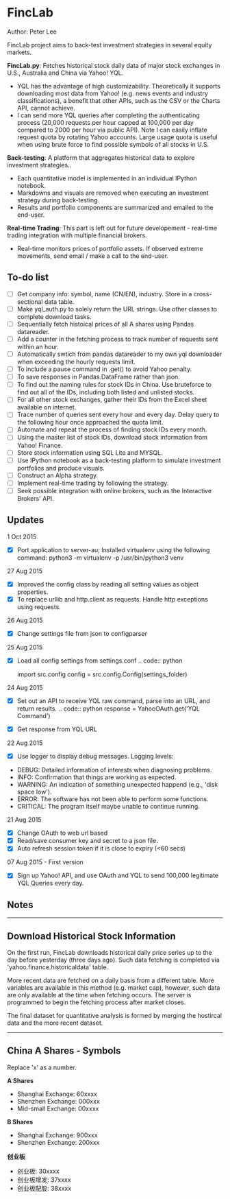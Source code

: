 FincLab
==

Author: Peter Lee

FincLab project aims to back-test investment strategies in several equity markets.

**FincLab.py**: Fetches historical stock daily data of major stock exchanges in U.S., Australia and China via Yahoo! YQL.
- YQL has the advantage of high customizability. Theoretically it supports downloading most data from Yahoo! (e.g. news events and industry classifications), a benefit that other APIs, such as the CSV or the Charts API, cannot achieve.
- I can send more YQL queries after completing the authenticating process (20,000 requests per hour capped at 100,000 per day compared to 2000 per hour via public API). Note I can easily inflate request quota by rotating Yahoo accounts. Large usage quota is useful when using brute force to find possible symbols of all stocks in U.S.

**Back-testing**: A platform that aggregates historical data to explore investment strategies..
- Each quantitative model is implemented in an individual IPython notebook.
- Markdowns and visuals are removed when executing an investment strategy during back-testing.
- Results and portfolio components are summarized and emailed to the end-user.

**Real-time Trading**: This part is left out for future developement - real-time trading integration with multiple financial brokers.
- Real-time monitors prices of portfolio assets. If observed extreme movements, send email / make a call to the end-user.

## To-do list
- [ ] Get company info: symbol, name (CN/EN), industry. Store in a cross-sectional data table.
- [ ] Make yql_auth.py to solely return the URL strings. Use other classes to complete download tasks.
- [ ] Sequentially fetch histoical prices of all A shares using Pandas datareader.
- [ ] Add a counter in the fetching process to track number of requests sent within an hour.
- [ ] Automatically swtich from pandas datareader to my own yql downloader when exceeding the hourly requests limit.
- [ ] To include a pause command in .get() to avoid Yahoo penalty.
- [ ] To save responses in Pandas.DataFrame rather than json.
- [ ] To find out the naming rules for stock IDs in China. Use bruteforce to find out all of the IDs, including both listed and unlisted stocks.
- [ ] For all other stock exchanges, gather their IDs from the Excel sheet available on internet.
- [ ] Trace number of queries sent every hour and every day. Delay query to the following hour once approached the quota limit.
- [ ] Automate and repeat the process of finding stock IDs every month.
- [ ] Using the master list of stock IDs, download stock information from Yahoo! Finance.
- [ ] Store stock information using SQL Lite and MYSQL.
- [ ] Use IPython notebook as a back-testing platform to simulate investment portfolios and produce visuals.
- [ ] Construct an Alpha strategy.
- [ ] Implement real-time trading by following the strategy.
- [ ] Seek possible integration with online brokers, such as the Interactive Brokers' API.

## Updates
1 Oct 2015
- [X] Port application to server-au; Installed virtualenv using the following
  command:
  python3 -m virtualenv -p /usr/bin/python3 venv

27 Aug 2015
- [X] Improved the config class by reading all setting values as object properties.
- [X] To replace urllib and http.client as requests. Handle http exceptions using requests.

26 Aug 2015
- [X] Change settings file from json to configparser

25 Aug 2015
- [X] Load all config settings from settings.conf
.. code:: python

    import src.config
    config = src.config.Config(settings_folder)

24 Aug 2015
- [X] Set out an API to receive YQL raw command, parse into an URL, and return results.
.. code:: python
        response = YahooOAuth.get('YQL Command')
        
- [X] Get response from YQL URL

22 Aug 2015
- [X] Use logger to display debug messages. Logging levels:
 - DEBUG: Detailed information of interests when diagnosing problems.
 - INFO: Confirmation that things are working as expected.
 - WARNING: An indication of something unexpected happend (e.g., 'disk space low').
 - ERROR: The software has not been able to perform some functions.
 - CRITICAL: The program itself maybe unable to continue running.

21 Aug 2015
- [X] Change OAuth to web url based
- [X] Read/save consumer key and secret to a json file.
- [X] Auto refresh session token if it is close to expiry (<60 secs)

07 Aug 2015 - First version
- [X] Sign up Yahoo! API, and use OAuth and YQL to send 100,000 legitimate YQL Queries every day.

## Notes
-------------------------------------
Download Historical Stock Information
-------------------------------------
On the first run, FincLab downloads historical daily price series up to the day before yesterday (three days ago). Such data fetching is completed via 'yahoo.finance.historicaldata' table.

More recent data are fetched on a daily basis from a different table. More variables are available in this method (e.g. market cap), however, such data are only available at the time when fetching occurs. The server is programmed to begin the fetching process after market closes.

The final dataset for quantitative analysis is formed by merging the hostircal data and the more recent dataset.

------------------------
China A Shares - Symbols
------------------------
Replace 'x' as a number.

**A Shares**
- Shanghai Exchange: 60xxxx
- Shenzhen Exchange: 000xxx
- Mid-small Exchange: 00xxxx

**B Shares**
- Shanghai Exchange: 900xxx
- Shenzhen Exchange: 200xxx

**创业板**
- 创业板: 30xxxx
- 创业板增发: 37xxxx
- 创业板配股: 38xxxx
